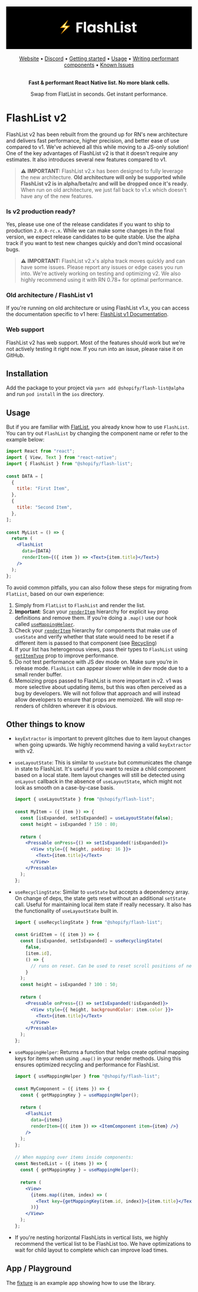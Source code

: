 ![FlashList Image](./FlashList.png)

<div align="center">
  <a href="https://shopify.github.io/flash-list/">Website</a> •
  <a href="https://discord.gg/k2gzABTfav">Discord</a> •
  <a href="https://shopify.github.io/flash-list/docs/">Getting started</a> •
  <a href="https://shopify.github.io/flash-list/docs/usage">Usage</a> •
  <a href="https://shopify.github.io/flash-list/docs/fundamentals/performant-components">Writing performant components</a> •
  <a href="https://shopify.github.io/flash-list/docs/known-issues">Known Issues</a>
<br><br>

**Fast & performant React Native list. No more blank cells.**

Swap from FlatList in seconds. Get instant performance.

</div>

# FlashList v2

FlashList v2 has been rebuilt from the ground up for RN's new architecture and delivers fast performance, higher precision, and better ease of use compared to v1. We've achieved all this while moving to a JS-only solution! One of the key advantages of FlashList v2 is that it doesn't require any estimates. It also introduces several new features compared to v1.

> ⚠️ **IMPORTANT:** FlashList v2.x has been designed to fully leverage the new architecture. **Old architecture will only be supported while FlashList v2 is in alpha/beta/rc and will be dropped once it's ready.** When run on old architecture, we just fall back to v1.x which doesn't have any of the new features.

### Is v2 production ready?

Yes, please use one of the release candidates if you want to ship to production `2.0.0-rc.x`. While we can make some changes in the final version, we expect release candidates to be quite stable. Use the alpha track if you want to test new changes quickly and don't mind occasional bugs.

> ⚠️ **IMPORTANT:** FlashList v2.x's alpha track moves quickly and can have some issues. Please report any issues or edge cases you run into. We're actively working on testing and optimizing v2. We also highly recommend using it with RN 0.78+ for optimal performance.

### Old architecture / FlashList v1

If you're running on old architecture or using FlashList v1.x, you can access the documentation specific to v1 here: [FlashList v1 Documentation](https://shopify.github.io/flash-list/docs/1.x/).

### Web support

FlashList v2 has web support. Most of the features should work but we're not actively testing it right now. If you run into an issue, please raise it on GitHub.

## Installation

Add the package to your project via `yarn add @shopify/flash-list@alpha` and run `pod install` in the `ios` directory.

## Usage

But if you are familiar with [FlatList](https://reactnative.dev/docs/flatlist), you already know how to use `FlashList`. You can try out `FlashList` by changing the component name or refer to the example below:

```jsx
import React from "react";
import { View, Text } from "react-native";
import { FlashList } from "@shopify/flash-list";

const DATA = [
  {
    title: "First Item",
  },
  {
    title: "Second Item",
  },
];

const MyList = () => {
  return (
    <FlashList
      data={DATA}
      renderItem={({ item }) => <Text>{item.title}</Text>}
    />
  );
};
```

To avoid common pitfalls, you can also follow these steps for migrating from `FlatList`, based on our own experience:

1. Simply from `FlatList` to `FlashList` and render the list.
2. **Important**: Scan your [`renderItem`](https://shopify.github.io/flash-list/docs/usage/#renderitem) hierarchy for explicit `key` prop definitions and remove them. If you’re doing a `.map()` use our hook called [`useMappingHelper`](https://shopify.github.io/flash-list/docs/usage/#usemappinghelper).
3. Check your [`renderItem`](https://shopify.github.io/flash-list/docs/usage/#renderitem) hierarchy for components that make use of `useState` and verify whether that state would need to be reset if a different item is passed to that component (see [Recycling](https://shopify.github.io/flash-list/docs/recycling))
4. If your list has heterogenous views, pass their types to `FlashList` using [`getItemType`](https://shopify.github.io/flash-list/docs/usage/#getitemtype) prop to improve performance.
5. Do not test performance with JS dev mode on. Make sure you’re in release mode. `FlashList` can appear slower while in dev mode due to a small render buffer.
6. Memoizing props passed to FlashList is more important in v2. v1 was more selective about updating items, but this was often perceived as a bug by developers. We will not follow that approach and will instead allow developers to ensure that props are memoized. We will stop re-renders of children wherever it is obvious.

## Other things to know

- `keyExtractor` is important to prevent glitches due to item layout changes when going upwards. We highly recommend having a valid `keyExtractor` with v2.
- `useLayoutState`: This is similar to `useState` but communicates the change in state to FlashList. It's useful if you want to resize a child component based on a local state. Item layout changes will still be detected using `onLayout` callback in the absence of `useLayoutState`, which might not look as smooth on a case-by-case basis.

  ```jsx
  import { useLayoutState } from "@shopify/flash-list";

  const MyItem = ({ item }) => {
    const [isExpanded, setIsExpanded] = useLayoutState(false);
    const height = isExpanded ? 150 : 80;

    return (
      <Pressable onPress={() => setIsExpanded(!isExpanded)}>
        <View style={{ height, padding: 16 }}>
          <Text>{item.title}</Text>
        </View>
      </Pressable>
    );
  };
  ```

- `useRecyclingState`: Similar to `useState` but accepts a dependency array. On change of deps, the state gets reset without an additional `setState` call. Useful for maintaining local item state if really necessary. It also has the functionality of `useLayoutState` built in.

  ```jsx
  import { useRecyclingState } from "@shopify/flash-list";

  const GridItem = ({ item }) => {
    const [isExpanded, setIsExpanded] = useRecyclingState(
      false,
      [item.id],
      () => {
        // runs on reset. Can be used to reset scroll positions of nested horizontal lists
      }
    );
    const height = isExpanded ? 100 : 50;

    return (
      <Pressable onPress={() => setIsExpanded(!isExpanded)}>
        <View style={{ height, backgroundColor: item.color }}>
          <Text>{item.title}</Text>
        </View>
      </Pressable>
    );
  };
  ```

- `useMappingHelper`: Returns a function that helps create optimal mapping keys for items when using `.map()` in your render methods. Using this ensures optimized recycling and performance for FlashList.

  ```jsx
  import { useMappingHelper } from "@shopify/flash-list";

  const MyComponent = ({ items }) => {
    const { getMappingKey } = useMappingHelper();

    return (
      <FlashList
        data={items}
        renderItem={({ item }) => <ItemComponent item={item} />}
      />
    );
  };

  // When mapping over items inside components:
  const NestedList = ({ items }) => {
    const { getMappingKey } = useMappingHelper();

    return (
      <View>
        {items.map((item, index) => (
          <Text key={getMappingKey(item.id, index)}>{item.title}</Text>
        ))}
      </View>
    );
  };
  ```

- If you're nesting horizontal FlashLists in vertical lists, we highly recommend the vertical list to be FlashList too. We have optimizations to wait for child layout to complete which can improve load times.

## App / Playground

The [fixture](./fixture/) is an example app showing how to use the library.
